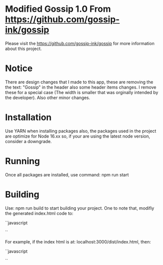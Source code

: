 # Modified Gossip 1.0 From https://github.com/gossip-ink/gossip
Please visit the https://github.com/gossip-ink/gossip for more information about this project.

# Notice
There are design changes that I made to this app, these are removing the the text: "Gossip" in the header also some header items changes. I remove these for a special case (The width is smaller that was 
orginally intended by the developer). Also other minor changes.

# Installation
Use YARN when installing packages also, the packages used in the project are optimize for Node 16.xx so, if your are using the latest node version, consider a downgrade.

# Running
Once all packages are installed, use command: npm run start

# Building
Use: npm run build to start building your project. One to note that, modifiy the generated
index.html code to:

``javascript
<script>
    window.routerBase = `the exact location of the index.html in the server`;
</script>
``

For example, if the index html is at: localhost:3000/dist/index.html, then:

``javascript
<script>
    //needs to be properly set or the app will display a blank page
    window.routerBase = `dist/index.html`;
    //or this:
    window.routerBase = `dist/`;
</script>
``
